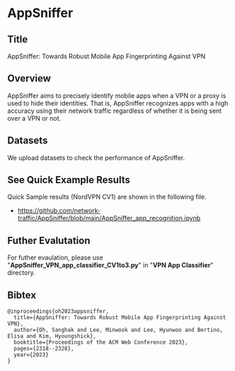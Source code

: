 # AppSniffer

## Title
AppSniffer: Towards Robust Mobile App Fingerprinting Against VPN

## Overview
AppSniffer aims to precisely identify mobile apps when a VPN or a proxy is used to hide their identities. That is, AppSniffer recognizes apps with a high accuracy using their network traffic regardless of whether it is being sent over a VPN or not.

## Datasets
We upload datasets to check the performance of AppSniffer. 

## See Quick Example Results
Quick Sample results (NordVPN CV1) are shown in the following file.

* https://github.com/network-traffic/AppSniffer/blob/main/AppSniffer_app_recognition.ipynb

## Futher Evalutation
For futher evaulation, please use "**AppSniffer_VPN_app_classifier_CV1to3.py**" in "**VPN App Classifier**" directory. 

## Bibtex
```
@inproceedings{oh2023appsniffer,
  title={AppSniffer: Towards Robust Mobile App Fingerprinting Against VPN},
  author={Oh, Sanghak and Lee, Minwook and Lee, Hyunwoo and Bertino, Elisa and Kim, Hyoungshick},
  booktitle={Proceedings of the ACM Web Conference 2023},
  pages={2318--2328},
  year={2023}
}
```
